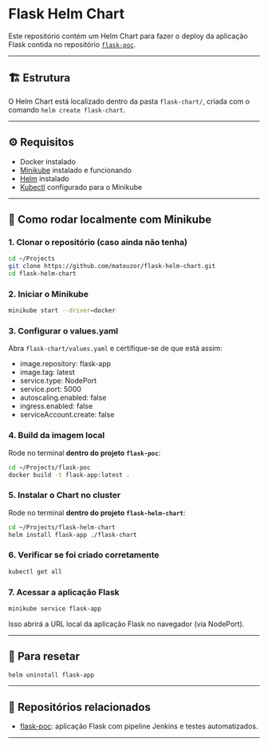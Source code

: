 # Flask Helm Chart

Este repositório contém um Helm Chart para fazer o deploy da aplicação Flask contida no repositório [`flask-poc`](https://github.com/mateuzor/flask-poc).

---

## 🏗️ Estrutura

O Helm Chart está localizado dentro da pasta `flask-chart/`, criada com o comando `helm create flask-chart`.

---

## ⚙️ Requisitos

- Docker instalado
- [Minikube](https://minikube.sigs.k8s.io/) instalado e funcionando
- [Helm](https://helm.sh/) instalado
- [Kubectl](https://kubernetes.io/docs/tasks/tools/) configurado para o Minikube

---

## 🚀 Como rodar localmente com Minikube

### 1. Clonar o repositório (caso ainda não tenha)

```bash
cd ~/Projects
git clone https://github.com/mateuzor/flask-helm-chart.git
cd flask-helm-chart
```

### 2. Iniciar o Minikube

```bash
minikube start --driver=docker
```

### 3. Configurar o values.yaml

Abra `flask-chart/values.yaml` e certifique-se de que está assim:

- image.repository: flask-app
- image.tag: latest
- service.type: NodePort
- service.port: 5000
- autoscaling.enabled: false
- ingress.enabled: false
- serviceAccount.create: false

### 4. Build da imagem local

Rode no terminal **dentro do projeto `flask-poc`**:

```bash
cd ~/Projects/flask-poc
docker build -t flask-app:latest .
```

### 5. Instalar o Chart no cluster

Rode no terminal **dentro do projeto `flask-helm-chart`**:

```bash
cd ~/Projects/flask-helm-chart
helm install flask-app ./flask-chart
```

### 6. Verificar se foi criado corretamente

```bash
kubectl get all
```

### 7. Acessar a aplicação Flask

```bash
minikube service flask-app
```

Isso abrirá a URL local da aplicação Flask no navegador (via NodePort).

---

## 🔄 Para resetar

```bash
helm uninstall flask-app
```

---

## 🔗 Repositórios relacionados

- [flask-poc](https://github.com/mateuzor/flask-poc): aplicação Flask com pipeline Jenkins e testes automatizados.

---
